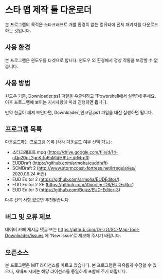 # 스타 맵 제작 툴 다운로더

본 프로그램의 목적은 스타크래프트 개발 환경이 없는 컴퓨터에 전체 패키지를 다운로드하는 것입니다.

## 사용 환경

본 프로그램은 윈도우를 타겟으로 합니다. 윈도우 외 환경에서 정상 작동을 보장할 수 없습니다.

## 사용 방법

윈도우 기준, Downloader.ps1 파일을 우클릭하고 "Powershell에서 실행"해 주세요.
이후 프로그램에 보이는 지시사항에 따라 진행하면 됩니다.

만약 한글이 깨져 보인다면, Downloader_인코딩.ps1 파일을 대신 실행하면 됩니다.

## 프로그램 목록

다운로드하는 프로그램 목록 (각각 다운로드 여부 선택 가능):
* 스타크래프트 mpq (https://drive.google.com/file/d/14-cQq20uL2gpKIfu6hMidH9Ue-drM-d3)
* EUDDraft (https://github.com/armoha/euddraft)
* SCMDraft 2 (http://www.stormcoast-fortress.net/Irregularies/, 2020.06.24 버전)
* EUD Editor 2 (https://github.com/armoha/EUDEditor/)
* EUD Editor 2 SE (https://github.com/iDoodler-DS/EUDEditor)
* EUD Editor 3 (https://github.com/Buizz/EUD-Editor-3)

다른 건의 사항 있으면 추천받습니다.

## 버그 및 오류 제보

네이버 카페 게시글 댓글 또는 https://github.com/Dr-zzt/SC-Map-Tool-Downloader/issues 에 'New issue'로 제보해 주시기 바랍니다.

## 오픈소스

본 프로그램은 MIT 라이선스를 따르고 있습니다. 본 프로그램은 자유롭게 수정할 수 있으나, 재배포 시에는 해당 라이선스를 동일하게 포함해 주기 바랍니다.

